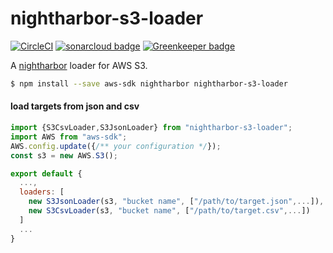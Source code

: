 # nightharbor-s3-loader
[![CircleCI](https://circleci.com/gh/YoshiyukiKato/nightharbor-s3-loader.svg?style=svg)](https://circleci.com/gh/YoshiyukiKato/nightharbor-s3-loader)
[![sonarcloud badge](https://sonarcloud.io/api/project_badges/measure?project=YoshiyukiKato_nightharbor-s3-loader&metric=alert_status)](https://sonarcloud.io/api/project_badges/measure?project=YoshiyukiKato_nightharbor-s3-loader&metric=alert_status)
[![Greenkeeper badge](https://badges.greenkeeper.io/YoshiyukiKato/nightharbor-s3-loader.svg)](https://greenkeeper.io/)

A [nightharbor](https://github.com/YoshiyukiKato/nightharbor) loader for AWS S3.

```sh
$ npm install --save aws-sdk nightharbor nightharbor-s3-loader
```

#### load targets from json and csv

```js
import {S3CsvLoader,S3JsonLoader} from "nightharbor-s3-loader";
import AWS from "aws-sdk";
AWS.config.update({/** your configuration */});
const s3 = new AWS.S3();

export default {
  ...,
  loaders: [
    new S3JsonLoader(s3, "bucket name", ["/path/to/target.json",...]),
    new S3CsvLoader(s3, "bucket name", ["/path/to/target.csv",...])
  ]
  ...
}
```